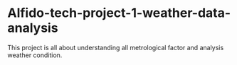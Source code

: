# Alfido-tech-project-1-weather-data-analysis 
This project is all about understanding all metrological factor and analysis weather condition.
